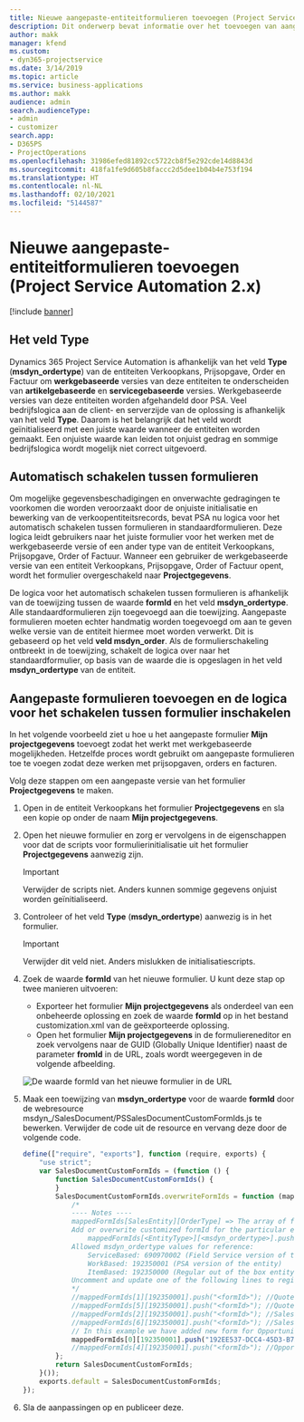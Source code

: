 ```yaml
---
title: Nieuwe aangepaste-entiteitformulieren toevoegen (Project Service Automation 2.x)
description: Dit onderwerp bevat informatie over het toevoegen van aangepaste-entiteitformulieren voor verkoopkansen, prijsopgaven, orders of facturen in Dynamics 365 Project Service Automation 2.x.
author: makk
manager: kfend
ms.custom:
- dyn365-projectservice
ms.date: 3/14/2019
ms.topic: article
ms.service: business-applications
ms.author: makk
audience: admin
search.audienceType:
- admin
- customizer
search.app:
- D365PS
- ProjectOperations
ms.openlocfilehash: 31986efed81892cc5722cb8f5e292cde14d8843d
ms.sourcegitcommit: 418fa1fe9d605b8faccc2d5dee1b04b4e753f194
ms.translationtype: HT
ms.contentlocale: nl-NL
ms.lasthandoff: 02/10/2021
ms.locfileid: "5144587"
---
```

# <a name="add-new-custom-entity-forms-project-service-automation-2x"></a>Nieuwe aangepaste-entiteitformulieren toevoegen (Project Service Automation 2.x)

[!include [banner](../../includes/psa-now-project-operations.md)]

## <a name="type-field"></a>Het veld Type 

Dynamics 365 Project Service Automation is afhankelijk van het veld **Type** (**msdyn\_ordertype**) van de entiteiten Verkoopkans, Prijsopgave, Order en Factuur om **werkgebaseerde** versies van deze entiteiten te onderscheiden van **artikelgebaseerde** en **servicegebaseerde** versies. Werkgebaseerde versies van deze entiteiten worden afgehandeld door PSA. Veel bedrijfslogica aan de client- en serverzijde van de oplossing is afhankelijk van het veld **Type**. Daarom is het belangrijk dat het veld wordt geïnitialiseerd met een juiste waarde wanneer de entiteiten worden gemaakt. Een onjuiste waarde kan leiden tot onjuist gedrag en sommige bedrijfslogica wordt mogelijk niet correct uitgevoerd.

## <a name="automatic-form-switching"></a>Automatisch schakelen tussen formulieren

Om mogelijke gegevensbeschadigingen en onverwachte gedragingen te voorkomen die worden veroorzaakt door de onjuiste initialisatie en bewerking van de verkoopentiteitsrecords, bevat PSA nu logica voor het automatisch schakelen tussen formulieren in standaardformulieren. Deze logica leidt gebruikers naar het juiste formulier voor het werken met de werkgebaseerde versie of een ander type van de entiteit Verkoopkans, Prijsopgave, Order of Factuur. Wanneer een gebruiker de werkgebaseerde versie van een entiteit Verkoopkans, Prijsopgave, Order of Factuur opent, wordt het formulier overgeschakeld naar **Projectgegevens**.

De logica voor het automatisch schakelen tussen formulieren is afhankelijk van de toewijzing tussen de waarde **formId** en het veld **msdyn\_ordertype**. Alle standaardformulieren zijn toegevoegd aan die toewijzing. Aangepaste formulieren moeten echter handmatig worden toegevoegd om aan te geven welke versie van de entiteit hiermee moet worden verwerkt. Dit is gebaseerd op het veld **veld msdyn\_order**. Als de formulierschakeling ontbreekt in de toewijzing, schakelt de logica over naar het standaardformulier, op basis van de waarde die is opgeslagen in het veld **msdyn\_ordertype** van de entiteit.

## <a name="add-custom-forms-and-turn-on-the-form-switching-logic"></a>Aangepaste formulieren toevoegen en de logica voor het schakelen tussen formulier inschakelen

In het volgende voorbeeld ziet u hoe u het aangepaste formulier **Mijn projectgegevens** toevoegt zodat het werkt met werkgebaseerde mogelijkheden. Hetzelfde proces wordt gebruikt om aangepaste formulieren toe te voegen zodat deze werken met prijsopgaven, orders en facturen.

Volg deze stappen om een aangepaste versie van het formulier **Projectgegevens** te maken.

1. Open in de entiteit Verkoopkans het formulier **Projectgegevens** en sla een kopie op onder de naam **Mijn projectgegevens**.
2. Open het nieuwe formulier en zorg er vervolgens in de eigenschappen voor dat de scripts voor formulierinitialisatie uit het formulier **Projectgegevens** aanwezig zijn. 

    > [!IMPORTANT]
    > Verwijder de scripts niet. Anders kunnen sommige gegevens onjuist worden geïnitialiseerd.

3. Controleer of het veld **Type** (**msdyn\_ordertype**) aanwezig is in het formulier. 

    > [!IMPORTANT]
    > Verwijder dit veld niet. Anders mislukken de initialisatiescripts.

4. Zoek de waarde **formId** van het nieuwe formulier. U kunt deze stap op twee manieren uitvoeren:

    - Exporteer het formulier **Mijn projectgegevens** als onderdeel van een onbeheerde oplossing en zoek de waarde **formId** op in het bestand customization.xml van de geëxporteerde oplossing.
    - Open het formulier **Mijn projectgegevens** in de formuliereneditor en zoek vervolgens naar de GUID (Globally Unique Identifier) naast de parameter **fromId** in de URL, zoals wordt weergegeven in de volgende afbeelding.

    ![De waarde formId van het nieuwe formulier in de URL](media/how-to-add-custom-forms-in-v2.0.png)

5. Maak een toewijzing van **msdyn\_ordertype** voor de waarde **formId** door de webresource msdyn\_/SalesDocument/PSSalesDocumentCustomFormIds.js te bewerken. Verwijder de code uit de resource en vervang deze door de volgende code.

    ```javascript
    define(["require", "exports"], function (require, exports) {
        "use strict";
        var SalesDocumentCustomFormIds = (function () {
            function SalesDocumentCustomFormIds() {
            }
            SalesDocumentCustomFormIds.overwriteFormIds = function (mappedFormIds) {
                /*
                ---- Notes ----
                mappedFormIds[SalesEntity][OrderType] => The array of forms IDs that support particular entity and order type
                Add or overwrite customized formId for the particular entity and order type by calling:
                    mappedFormIds[<EntityType>][<msdyn_ordertype>].push("<formId>");
                Allowed msdyn_ordertype values for reference:
                    ServiceBased: 690970002 (Field Service version of the entity)
                    WorkBased: 192350001 (PSA version of the entity)
                    ItemBased: 192350000 (Regular out of the box entity)
                Uncomment and update one of the following lines to register custom PSA form for required entity:
                */      
                //mappedFormIds[1][192350001].push("<formId>"); //Quote
                //mappedFormIds[5][192350001].push("<formId>"); //Quote Line
                //mappedFormIds[2][192350001].push("<formId>"); //Sales Order
                //mappedFormIds[6][192350001].push("<formId>"); //Sales Order Line
                // In this example we have added new form for Opportunity
                mappedFormIds[0][192350001].push("192EE537-DCC4-45D3-B7AF-EA694B9113D2"); //Opportunity
                //mappedFormIds[4][192350001].push("<formId>"); //Opportunity Line
            };
            return SalesDocumentCustomFormIds;
        }());
        exports.default = SalesDocumentCustomFormIds;
    });
    ```

6. Sla de aanpassingen op en publiceer deze.
